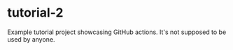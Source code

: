 # tutorial-2

Example tutorial project showcasing GitHub actions.
It's not supposed to be used by anyone.